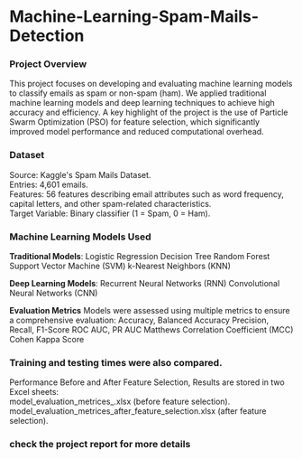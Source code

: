 # Machine-Learning-Spam-Mails-Detection

### Project Overview
This project focuses on developing and evaluating machine learning models to classify emails as spam or non-spam (ham). We applied traditional machine learning models and deep learning techniques to achieve high accuracy and efficiency. A key highlight of the project is the use of Particle Swarm Optimization (PSO) for feature selection, which significantly improved model performance and reduced computational overhead.

### Dataset
Source: Kaggle's Spam Mails Dataset.\
Entries: 4,601 emails.\
Features: 56 features describing email attributes such as word frequency, capital letters, and other spam-related characteristics.\
Target Variable: Binary classifier (1 = Spam, 0 = Ham).

### Machine Learning Models Used

**Traditional Models**:
Logistic Regression
Decision Tree
Random Forest
Support Vector Machine (SVM)
k-Nearest Neighbors (KNN)

**Deep Learning Models**:
Recurrent Neural Networks (RNN)
Convolutional Neural Networks (CNN)

**Evaluation Metrics**
Models were assessed using multiple metrics to ensure a comprehensive evaluation:
Accuracy, Balanced Accuracy
Precision, Recall, F1-Score
ROC AUC, PR AUC
Matthews Correlation Coefficient (MCC)
Cohen Kappa Score

### Training and testing times were also compared.
Performance Before and After Feature Selection, Results are stored in two Excel sheets:\
model_evaluation_metrices_.xlsx (before feature selection).\
model_evaluation_metrices_after_feature_selection.xlsx (after feature selection).

### check the project report for more details 
